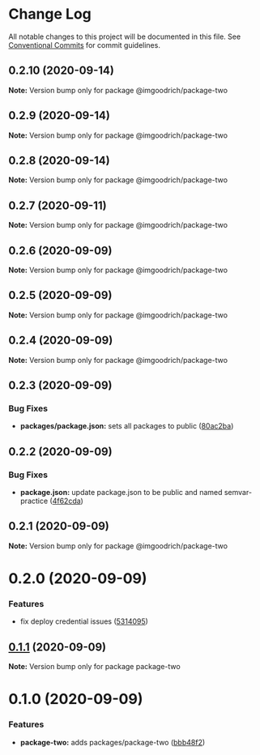 # Change Log

All notable changes to this project will be documented in this file.
See [Conventional Commits](https://conventionalcommits.org) for commit guidelines.

## 0.2.10 (2020-09-14)

**Note:** Version bump only for package @imgoodrich/package-two





## 0.2.9 (2020-09-14)

**Note:** Version bump only for package @imgoodrich/package-two





## 0.2.8 (2020-09-14)

**Note:** Version bump only for package @imgoodrich/package-two





## 0.2.7 (2020-09-11)

**Note:** Version bump only for package @imgoodrich/package-two





## 0.2.6 (2020-09-09)

**Note:** Version bump only for package @imgoodrich/package-two





## 0.2.5 (2020-09-09)

**Note:** Version bump only for package @imgoodrich/package-two





## 0.2.4 (2020-09-09)

**Note:** Version bump only for package @imgoodrich/package-two





## 0.2.3 (2020-09-09)


### Bug Fixes

* **packages/package.json:** sets all packages to public ([80ac2ba](https://github.com/LeeMellon/semver-practice/commit/80ac2ba3359f16b3219e07188177a42fabc0447d))





## 0.2.2 (2020-09-09)


### Bug Fixes

* **package.json:** update package.json to be public and named semvar-practice ([4f62cda](https://github.com/LeeMellon/semver-practice/commit/4f62cda6a54e49fbe20c1706f9334c76cbdecd83))





## 0.2.1 (2020-09-09)

**Note:** Version bump only for package @imgoodrich/package-two





# 0.2.0 (2020-09-09)


### Features

* fix deploy credential issues ([5314095](https://github.com/LeeMellon/semver-practice/commit/5314095da74e8b2d841e8c65f8a2b6c4e784a1d3))





## [0.1.1](https://github.com/LeeMellon/semver-practice/compare/package-two@0.1.0...package-two@0.1.1) (2020-09-09)

**Note:** Version bump only for package package-two





# 0.1.0 (2020-09-09)


### Features

* **package-two:** adds packages/package-two ([bbb48f2](https://github.com/LeeMellon/semver-practice/commit/bbb48f2eaaf1705e9fae2cd74b3913d2e2aacb56))
